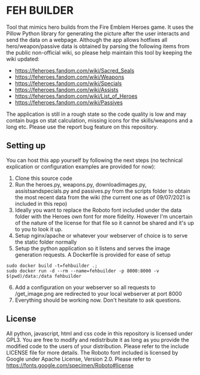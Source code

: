 # FEH BUILDER
Tool that mimics hero builds from the Fire Emblem Heroes game. It uses the Pillow Python library for generating the picture after the user interacts and send the data on a webpage.
Although the app allows hotfixes all hero/weapon/passive data is obtained by parsing the following items from the public non-official wiki, so please help maintain this tool by keeping the wiki updated:
- https://feheroes.fandom.com/wiki/Sacred_Seals
- https://feheroes.fandom.com/wiki/Weapons
- https://feheroes.fandom.com/wiki/Specials 
- https://feheroes.fandom.com/wiki/Assists
- https://feheroes.fandom.com/wiki/List_of_Heroes
- https://feheroes.fandom.com/wiki/Passives

The application is still in a rough state so the code quality is low and may contain bugs on stat calculation, missing icons for the skills/weapons and a long etc. Please use the report bug feature on this repository.

## Setting up

You can host this app yourself by following the next steps (no technical explication or configuration examples are provided for now):
1. Clone this source code
2. Run the heroes.py, weapons.py, downloadimages.py, assistsandspecials.py and passives.py from the scripts folder to obtain the most recent data from the wiki (the current one as of 09/07/2021 is included in this repo)
3. Ideally you want to replace the Roboto font included under the data folder with the Heroes own font for more fidelity. However I'm uncertain of the nature of the license for that file so it cannot be shared and it's up to you to look it up.
4. Setup nginx/apache or whatever your webserver of choice is to serve the static folder normally
5. Setup the python application so it listens and serves the image generation requests. A Dockerfile is provided for ease of setup
```
sudo docker build -t=fehbuilder .;
sudo docker run -d --rm --name=fehbuilder -p 8000:8000 -v $(pwd)/data:/data fehbuilder
```
6. Add a configuration on your webserver so all requests to /get_image.png are redirected to your local webserver at port 8000
7. Everything should be working now. Don't hesitate to ask questions.

## License
All python, javascript, html and css code in this repository is licensed under GPL3. You are free to modify and redistribute it as long as you provide the modified code to the users of your distribution. Please refer to the include LICENSE file for more details.
The Roboto font included is licensed by Google under Apache License, Version 2.0. Please refer to https://fonts.google.com/specimen/Roboto#license
